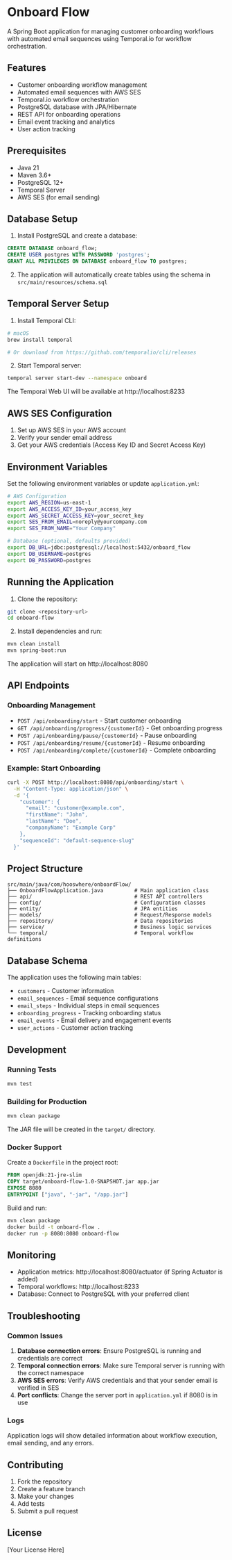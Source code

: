 # Onboard Flow

A Spring Boot application for managing customer onboarding workflows with automated email sequences using Temporal.io for workflow orchestration.

## Features

- Customer onboarding workflow management
- Automated email sequences with AWS SES
- Temporal.io workflow orchestration
- PostgreSQL database with JPA/Hibernate
- REST API for onboarding operations
- Email event tracking and analytics
- User action tracking

## Prerequisites

- Java 21
- Maven 3.6+
- PostgreSQL 12+
- Temporal Server
- AWS SES (for email sending)

## Database Setup

1. Install PostgreSQL and create a database:
```sql
CREATE DATABASE onboard_flow;
CREATE USER postgres WITH PASSWORD 'postgres';
GRANT ALL PRIVILEGES ON DATABASE onboard_flow TO postgres;
```

2. The application will automatically create tables using the schema in `src/main/resources/schema.sql`

## Temporal Server Setup

1. Install Temporal CLI:
```bash
# macOS
brew install temporal

# Or download from https://github.com/temporalio/cli/releases
```

2. Start Temporal server:
```bash
temporal server start-dev --namespace onboard
```

The Temporal Web UI will be available at http://localhost:8233

## AWS SES Configuration

1. Set up AWS SES in your AWS account
2. Verify your sender email address
3. Get your AWS credentials (Access Key ID and Secret Access Key)

## Environment Variables

Set the following environment variables or update `application.yml`:

```bash
# AWS Configuration
export AWS_REGION=us-east-1
export AWS_ACCESS_KEY_ID=your_access_key
export AWS_SECRET_ACCESS_KEY=your_secret_key
export SES_FROM_EMAIL=noreply@yourcompany.com
export SES_FROM_NAME="Your Company"

# Database (optional, defaults provided)
export DB_URL=jdbc:postgresql://localhost:5432/onboard_flow
export DB_USERNAME=postgres
export DB_PASSWORD=postgres
```

## Running the Application

1. Clone the repository:
```bash
git clone <repository-url>
cd onboard-flow
```

2. Install dependencies and run:
```bash
mvn clean install
mvn spring-boot:run
```

The application will start on http://localhost:8080

## API Endpoints

### Onboarding Management

- `POST /api/onboarding/start` - Start customer onboarding
- `GET /api/onboarding/progress/{customerId}` - Get onboarding progress
- `POST /api/onboarding/pause/{customerId}` - Pause onboarding
- `POST /api/onboarding/resume/{customerId}` - Resume onboarding
- `POST /api/onboarding/complete/{customerId}` - Complete onboarding

### Example: Start Onboarding

```bash
curl -X POST http://localhost:8080/api/onboarding/start \
  -H "Content-Type: application/json" \
  -d '{
    "customer": {
      "email": "customer@example.com",
      "firstName": "John",
      "lastName": "Doe",
      "companyName": "Example Corp"
    },
    "sequenceId": "default-sequence-slug"
  }'
```

## Project Structure

```
src/main/java/com/hooswhere/onboardFlow/
├── OnboardFlowApplication.java          # Main application class
├── api/                                 # REST API controllers
├── config/                              # Configuration classes
├── entity/                              # JPA entities
├── models/                              # Request/Response models
├── repository/                          # Data repositories
├── service/                             # Business logic services
└── temporal/                            # Temporal workflow definitions
```

## Database Schema

The application uses the following main tables:
- `customers` - Customer information
- `email_sequences` - Email sequence configurations
- `email_steps` - Individual steps in email sequences
- `onboarding_progress` - Tracking onboarding status
- `email_events` - Email delivery and engagement events
- `user_actions` - Customer action tracking

## Development

### Running Tests

```bash
mvn test
```

### Building for Production

```bash
mvn clean package
```

The JAR file will be created in the `target/` directory.

### Docker Support

Create a `Dockerfile` in the project root:

```dockerfile
FROM openjdk:21-jre-slim
COPY target/onboard-flow-1.0-SNAPSHOT.jar app.jar
EXPOSE 8080
ENTRYPOINT ["java", "-jar", "/app.jar"]
```

Build and run:
```bash
mvn clean package
docker build -t onboard-flow .
docker run -p 8080:8080 onboard-flow
```

## Monitoring

- Application metrics: http://localhost:8080/actuator (if Spring Actuator is added)
- Temporal workflows: http://localhost:8233
- Database: Connect to PostgreSQL with your preferred client

## Troubleshooting

### Common Issues

1. **Database connection errors**: Ensure PostgreSQL is running and credentials are correct
2. **Temporal connection errors**: Make sure Temporal server is running with the correct namespace
3. **AWS SES errors**: Verify AWS credentials and that your sender email is verified in SES
4. **Port conflicts**: Change the server port in `application.yml` if 8080 is in use

### Logs

Application logs will show detailed information about workflow execution, email sending, and any errors.

## Contributing

1. Fork the repository
2. Create a feature branch
3. Make your changes
4. Add tests
5. Submit a pull request

## License

[Your License Here]